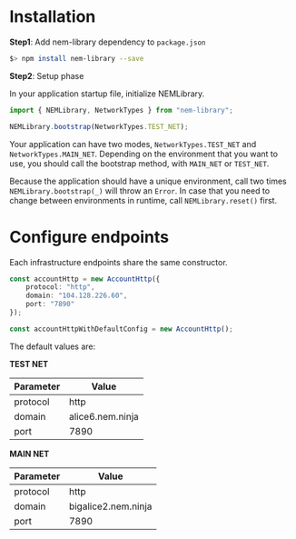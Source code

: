 # Installation

**Step1**: Add nem-library dependency to `package.json`

```sh
$> npm install nem-library --save
```

**Step2**: Setup phase

In your application startup file, initialize NEMLibrary.
 
```typescript
import { NEMLibrary, NetworkTypes } from "nem-library";

NEMLibrary.bootstrap(NetworkTypes.TEST_NET);
```

Your application can have two modes, `NetworkTypes.TEST_NET` and `NetworkTypes.MAIN_NET`.
Depending on the environment that you want to use, you should call the bootstrap method, with `MAIN_NET`
or `TEST_NET`.

Because the application should have a unique environment, call two times `NEMLibrary.bootstrap(_)` will throw an `Error`.
In case that you need to change between environments in runtime, call `NEMLibrary.reset()` first.

# Configure endpoints

Each infrastructure endpoints share the same constructor.
 
```typescript
const accountHttp = new AccountHttp({
    protocol: "http",
    domain: "104.128.226.60",
    port: "7890"
});

const accountHttpWithDefaultConfig = new AccountHttp();
```

The default values are:

**TEST NET**

| Parameter | Value |
| ---       | ---   |
| protocol  | http    |
| domain    | alice6.nem.ninja |
| port      | 7890 |


**MAIN NET**

| Parameter | Value |
| ---       | ---   |
| protocol  | http    |
| domain    | bigalice2.nem.ninja |
| port      | 7890 |